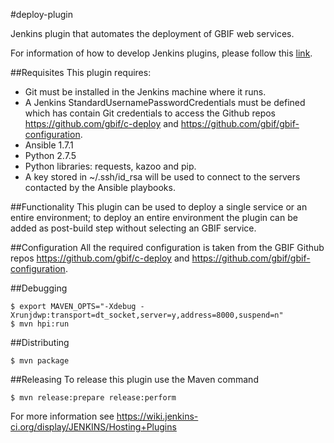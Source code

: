 #deploy-plugin

Jenkins plugin that automates the deployment of GBIF web services.

For information of how to develop Jenkins plugins, please follow this [link](https://wiki.jenkins-ci.org/display/JENKINS/Hosting+Plugins).

##Requisites
This plugin requires:

- Git must be installed in the Jenkins machine where it runs.
- A Jenkins StandardUsernamePasswordCredentials must be defined which has contain Git credentials to access the Github repos https://github.com/gbif/c-deploy and https://github.com/gbif/gbif-configuration.
- Ansible 1.7.1
- Python 2.7.5
- Python libraries: requests, kazoo and pip.
- A key stored in ~/.ssh/id_rsa will be used to connect to the servers contacted by the Ansible playbooks.

##Functionality
This plugin can be used to deploy a single service or an entire environment; to deploy an entire environment the plugin can be added as post-build step without selecting an GBIF service.

##Configuration
All the required configuration is taken from the GBIF Github repos https://github.com/gbif/c-deploy and https://github.com/gbif/gbif-configuration.

##Debugging

```
$ export MAVEN_OPTS="-Xdebug -Xrunjdwp:transport=dt_socket,server=y,address=8000,suspend=n"
$ mvn hpi:run
```

##Distributing
```
$ mvn package
```

##Releasing
To release this plugin use the Maven command
```
$ mvn release:prepare release:perform
```
For more information see https://wiki.jenkins-ci.org/display/JENKINS/Hosting+Plugins

